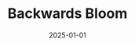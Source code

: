 ---
layout: track
title: Backwards Bloom
permalink: /tracks/backwards-bloom/
description: "A StudioRich lo-fi track."
image: /assets/covers/backwards-bloom.webp
date: 2025-01-01
duration: "213.0"
album: "Stranger Vibes"
mood: [Tense]
genre: [ambient, electronic, experimental]
---